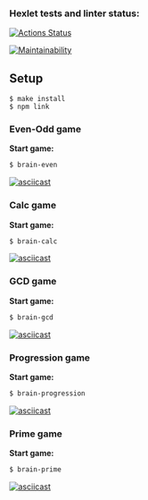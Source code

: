 ### Hexlet tests and linter status:
[![Actions Status](https://github.com/andrewromm/frontend-project-44/actions/workflows/hexlet-check.yml/badge.svg)](https://github.com/andrewromm/frontend-project-44/actions)

[![Maintainability](https://api.codeclimate.com/v1/badges/caa37d1bfaa59ade0b64/maintainability)](https://codeclimate.com/github/andrewromm/frontend-project-44/maintainability)

## Setup
```bach
$ make install
$ npm link
```

### Even-Odd game
**Start game:**
```bash
$ brain-even
```
[![asciicast](https://asciinema.org/a/ym88P9nvxYnIzSWUWa1ga0uIj.svg)](https://asciinema.org/a/ym88P9nvxYnIzSWUWa1ga0uIj)

### Calc game
**Start game:**
```bash
$ brain-calc
```
[![asciicast](https://asciinema.org/a/YzUL7E53BbJAVaCDZBKIGpps8.svg)](https://asciinema.org/a/YzUL7E53BbJAVaCDZBKIGpps8)

### GCD game
**Start game:**
```bash
$ brain-gcd
```
[![asciicast](https://asciinema.org/a/5IlQx3mFAC1cZmBI3JvR6sU6k.svg)](https://asciinema.org/a/5IlQx3mFAC1cZmBI3JvR6sU6k)

### Progression game
**Start game:**
```bash
$ brain-progression
```
[![asciicast](https://asciinema.org/a/SjsCOzsHGgKsUvdwIuGh4ED1h.svg)](https://asciinema.org/a/SjsCOzsHGgKsUvdwIuGh4ED1h)

### Prime game
**Start game:**
```bash
$ brain-prime
```
[![asciicast](https://asciinema.org/a/b4J4DnP4U6d17CjTWOGZiwcuc.svg)](https://asciinema.org/a/b4J4DnP4U6d17CjTWOGZiwcuc)